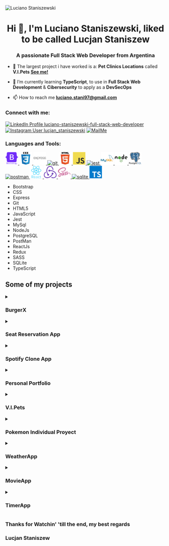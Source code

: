 ![Luciano Staniszewski](https://user-images.githubusercontent.com/91505393/156203792-948d37ba-d8cb-45d1-9d28-eaaedf8f5114.gif)

<h1 align="center">Hi 👋, I'm Luciano Staniszewski, liked to be called Lucjan Staniszew</h1>
<h3 align="center">A passionate Full Stack Web Developer from Argentina</h3>

- 🔭 The largest project i have worked is a: **Pet Clinics Locations** called **V.I.Pets <a href="https://vipets.vercel.app/">See me!</a>**

- 🌱 I’m currently learning **TypeScript**, to use in **Full Stack Web Development** & **Cibersecurity** to apply as a **DevSecOps**

- 📫 How to reach me **luciano.stani97@gmail.com**


<h3 align="left">Connect with me:</h3>
<p align="left">
<a href="https://linkedin.com/in/luciano-staniszewski-full-stack-web-developer" target="blank"><img align="center" src="https://raw.githubusercontent.com/rahuldkjain/github-profile-readme-generator/master/src/images/icons/Social/linked-in-alt.svg" alt="LinkedIn Profile luciano-staniszewski-full-stack-web-developer" height="30" width="40" /></a>
<a href="https://instagram.com/lucjan_staniszewski" target="blank"><img align="center" src="https://raw.githubusercontent.com/rahuldkjain/github-profile-readme-generator/master/src/images/icons/Social/instagram.svg" alt="Instagram User lucjan_staniszewski" height="30" width="40" /></a>
<a href="mailto:luciano.stani97@gmail.com" target="blank"><img align="center" src="https://imgs.search.brave.com/RzIzF-k5_K2SLDbcWa_V910ZdbUjVGudFbo3g3GJPIE/rs:fit:680:225:1/g:ce/aHR0cHM6Ly90c2Uy/Lm1tLmJpbmcubmV0/L3RoP2lkPU9JUC5o/OXprMjM4aDNCeGVR/S01tYmlpODNRSGFG/SyZwaWQ9QXBp" alt="MailMe" height="30" width="40" /> </a>
</p>

<h3 align="left">Languages and Tools:</h3>
<p align="left"> <a href="https://getbootstrap.com" target="_blank" rel="noreferrer"> <img src="https://raw.githubusercontent.com/devicons/devicon/master/icons/bootstrap/bootstrap-plain-wordmark.svg" alt="bootstrap" width="40" height="40"/> </a> <a href="https://www.w3schools.com/css/" target="_blank" rel="noreferrer"> <img src="https://raw.githubusercontent.com/devicons/devicon/master/icons/css3/css3-original-wordmark.svg" alt="css3" width="40" height="40"/> </a> <a href="https://expressjs.com" target="_blank" rel="noreferrer"> <img src="https://raw.githubusercontent.com/devicons/devicon/master/icons/express/express-original-wordmark.svg" alt="express" width="40" height="40"/> </a> <a href="https://git-scm.com/" target="_blank" rel="noreferrer"> <img src="https://www.vectorlogo.zone/logos/git-scm/git-scm-icon.svg" alt="git" width="40" height="40"/> </a> <a href="https://www.w3.org/html/" target="_blank" rel="noreferrer"> <img src="https://raw.githubusercontent.com/devicons/devicon/master/icons/html5/html5-original-wordmark.svg" alt="html5" width="40" height="40"/> </a> <a href="https://developer.mozilla.org/en-US/docs/Web/JavaScript" target="_blank" rel="noreferrer"> <img src="https://raw.githubusercontent.com/devicons/devicon/master/icons/javascript/javascript-original.svg" alt="javascript" width="40" height="40"/> </a> <a href="https://jestjs.io" target="_blank" rel="noreferrer"> <img src="https://www.vectorlogo.zone/logos/jestjsio/jestjsio-icon.svg" alt="jest" width="40" height="40"/> </a> <a href="https://www.mysql.com/" target="_blank" rel="noreferrer"> <img src="https://raw.githubusercontent.com/devicons/devicon/master/icons/mysql/mysql-original-wordmark.svg" alt="mysql" width="40" height="40"/> </a> <a href="https://nodejs.org" target="_blank" rel="noreferrer"> <img src="https://raw.githubusercontent.com/devicons/devicon/master/icons/nodejs/nodejs-original-wordmark.svg" alt="nodejs" width="40" height="40"/> </a> <a href="https://www.postgresql.org" target="_blank" rel="noreferrer"> <img src="https://raw.githubusercontent.com/devicons/devicon/master/icons/postgresql/postgresql-original-wordmark.svg" alt="postgresql" width="40" height="40"/> </a> <a href="https://postman.com" target="_blank" rel="noreferrer"> <img src="https://www.vectorlogo.zone/logos/getpostman/getpostman-icon.svg" alt="postman" width="40" height="40"/> </a> <a href="https://reactjs.org/" target="_blank" rel="noreferrer"> <img src="https://raw.githubusercontent.com/devicons/devicon/master/icons/react/react-original-wordmark.svg" alt="react" width="40" height="40"/> </a> <a href="https://redux.js.org" target="_blank" rel="noreferrer"> <img src="https://raw.githubusercontent.com/devicons/devicon/master/icons/redux/redux-original.svg" alt="redux" width="40" height="40"/> </a> <a href="https://sass-lang.com" target="_blank" rel="noreferrer"> <img src="https://raw.githubusercontent.com/devicons/devicon/master/icons/sass/sass-original.svg" alt="sass" width="40" height="40"/> </a> <a href="https://www.sqlite.org/" target="_blank" rel="noreferrer"> <img src="https://www.vectorlogo.zone/logos/sqlite/sqlite-icon.svg" alt="sqlite" width="40" height="40"/> </a> <a href="https://www.typescriptlang.org/" target="_blank" rel="noreferrer"> <img src="https://raw.githubusercontent.com/devicons/devicon/master/icons/typescript/typescript-original.svg" alt="typescript" width="40" height="40"/> </a> </p>

<ul align="left">
  <li>Bootstrap</li>
  <li>CSS</li>
  <li>Express</li>
  <li>Git</li>
  <li>HTML5</li>
  <li>JavaScript</li>
  <li>Jest</li>
  <li>MySql</li>
  <li>NodeJs</li>
  <li>PostgreSQL</li>
  <li>PostMan</li>
  <li>ReactJs</li>
  <li>Redux</li>
  <li>SASS</li>
  <li>SQLite</li>
  <li>TypeScript</li>
</ul>

<h2>Some of my projects</h3>

<details>
<summary> <h3> BurgerX </h3> </summary>
<h4> Coming soon...</h4>
<div display="flex">
<a href="https://github.com/LucjanStaniszew/BurguerX" target="blank">LINK TO REPO</a>
</div>
</details>

<details>
<summary> <h3> Seat Reservation App </h3> </summary>
<img align="center" src="https://github.com/LucjanStaniszew/Lucjan-Staniszew-Portfolio/blob/main/public/assets/SeatReservationApp/1.jpg" height="300" width="500" />
<img align="center" src="https://github.com/LucjanStaniszew/Lucjan-Staniszew-Portfolio/blob/main/public/assets/SeatReservationApp/2.jpg" height="300" width="500" />
<img align="center" src="https://github.com/LucjanStaniszew/Lucjan-Staniszew-Portfolio/blob/main/public/assets/SeatReservationApp/3.jpg" height="300" width="500" />
<img align="center" src="https://github.com/LucjanStaniszew/Lucjan-Staniszew-Portfolio/blob/main/public/assets/SeatReservationApp/4.jpg" height="300" width="500" />
<img align="center" src="https://github.com/LucjanStaniszew/Lucjan-Staniszew-Portfolio/blob/main/public/assets/SeatReservationApp/5.jpg" height="300" width="500" />
<div display="flex">
<a href="https://github.com/LucjanStaniszew/Seat-Saving-App-Test" target="blank">LINK TO REPO</a>
||
<a href="https://vercel.com/lucjanstaniszew/seat-saving-app" target="blank">LINK TO APP</a>
</div>
</details>

<details>
<summary> <h3> Spotify Clone App </h3> </summary>
<img align="center" src="https://github.com/LucjanStaniszew/Lucjan-Staniszew-Portfolio/blob/main/public/assets/SpotifyClone/1.jpg" height="300" width="500" />
<img align="center" src="https://github.com/LucjanStaniszew/Lucjan-Staniszew-Portfolio/blob/main/public/assets/SpotifyClone/2.jpg" height="300" width="500" />
<img align="center" src="https://github.com/LucjanStaniszew/Lucjan-Staniszew-Portfolio/blob/main/public/assets/SpotifyClone/3.jpg" height="300" width="500" />
<img align="center" src="https://github.com/LucjanStaniszew/Lucjan-Staniszew-Portfolio/blob/main/public/assets/SpotifyClone/4.jpg" height="300" width="500" />
<div display="flex">
<a href="https://github.com/LucjanStaniszew/SpotifyClone" target="blank">LINK TO REPO</a>
||
<a href="https://spotify-clone-lucjanstaniszew.vercel.app/" target="blank">LINK TO APP</a>
</div>
</details>

<details>
<summary> <h3> Personal Portfolio </h3> </summary>
<img align="center" src="https://github.com/LucjanStaniszew/Lucjan-Staniszew-Portfolio/blob/main/public/assets/Portfolio/1.jpg" height="300" width="500" />
<img align="center" src="https://github.com/LucjanStaniszew/Lucjan-Staniszew-Portfolio/blob/main/public/assets/Portfolio/2.jpg" height="300" width="500" />
<img align="center" src="https://github.com/LucjanStaniszew/Lucjan-Staniszew-Portfolio/blob/main/public/assets/Portfolio/3.jpg" height="300" width="500" />
<img align="center" src="https://github.com/LucjanStaniszew/Lucjan-Staniszew-Portfolio/blob/main/public/assets/Portfolio/4.jpg" height="300" width="500" />
<img align="center" src="https://github.com/LucjanStaniszew/Lucjan-Staniszew-Portfolio/blob/main/public/assets/Portfolio/5.jpg" height="300" width="500" />
<div display="flex">
<a href="https://github.com/LucjanStaniszew/Lucjan-Staniszew-Portfolio" target="blank">LINK TO REPO</a>
||
<a href="https://lucjan-staniszew-portfolio-lucjanstaniszew.vercel.app/" target="blank">LINK TO APP</a>
</div>
</details>

<details>
<summary> <h3> V.I.Pets </h3> </summary>
<img align="center" src="https://github.com/LucjanStaniszew/Lucjan-Staniszew-Portfolio/blob/main/public/assets/VIPets/1.jpg" height="300" width="500" />
<img align="center" src="https://github.com/LucjanStaniszew/Lucjan-Staniszew-Portfolio/blob/main/public/assets/VIPets/2.jpg" height="300" width="500" />
<img align="center" src="https://github.com/LucjanStaniszew/Lucjan-Staniszew-Portfolio/blob/main/public/assets/VIPets/3.jpg" height="300" width="500" />
<img align="center" src="https://github.com/LucjanStaniszew/Lucjan-Staniszew-Portfolio/blob/main/public/assets/VIPets/4.jpg" height="300" width="500" />
<img align="center" src="https://github.com/LucjanStaniszew/Lucjan-Staniszew-Portfolio/blob/main/public/assets/VIPets/5.jpg" height="300" width="500" />
<img align="center" src="https://github.com/LucjanStaniszew/Lucjan-Staniszew-Portfolio/blob/main/public/assets/VIPets/6.jpg" height="300" width="500" />
<img align="center" src="https://github.com/LucjanStaniszew/Lucjan-Staniszew-Portfolio/blob/main/public/assets/VIPets/7.jpg" height="300" width="500" />
<img align="center" src="https://github.com/LucjanStaniszew/Lucjan-Staniszew-Portfolio/blob/main/public/assets/VIPets/8.jpg" height="300" width="500" />
<div display="flex">
<a href="https://github.com/Navito-py/PF-PuppyPalace" target="blank">LINK TO REPO</a>
||
<a href="https://github.com/Navito-py/PF-PuppyPalace" target="blank">LINK TO APP</a>
</div>
</details>

<details>
<summary> <h3> Pokemon Individual Proyect </h3> </summary>
<img align="center" src="https://github.com/LucjanStaniszew/Henry-PI-Pokemon/blob/main/PokeApi/1.jpg" height="300" width="500" />
<img align="center" src="https://github.com/LucjanStaniszew/Henry-PI-Pokemon/blob/main/PokeApi/2.jpg" height="300" width="500" />
<img align="center" src="https://github.com/LucjanStaniszew/Henry-PI-Pokemon/blob/main/PokeApi/3.jpg" height="300" width="500" />
<img align="center" src="https://github.com/LucjanStaniszew/Henry-PI-Pokemon/blob/main/PokeApi/4.jpg" height="300" width="500" />
<img align="center" src="https://github.com/LucjanStaniszew/Henry-PI-Pokemon/blob/main/PokeApi/5.jpg" height="300" width="500" />
<div display="flex">
<a href="https://github.com/LucjanStaniszew/Henry-PI-Pokemon" target="blank">LINK TO REPO</a>
||
<a href="https://github.com/LucjanStaniszew/Henry-PI-Pokemon" target="blank">LINK TO APP</a>
</div>
</details>

<details>
<summary> <h3> WeatherApp </h3> </summary>
<img align="center" src="https://user-images.githubusercontent.com/91505393/156215338-58de94c8-255f-4d60-91c9-4fbd644da345.jpg" height="300" width="500" />
<div display="flex">
<a href="https://github.com/LucjanStaniszew/Weather-App" target="blank">LINK TO REPO</a>
||
<a href="https://weather-app-lucjanstaniszew.vercel.app/" target="blank">LINK TO APP</a>
</div>
</details>

<details>
<summary> <h3> MovieApp </h3> </summary>
<img align="center" src="https://user-images.githubusercontent.com/91505393/156220455-c42b6b20-b334-4fc7-9f0b-177b4750d320.jpg" height="300" width="500" />
<div display="flex">
<a href="https://github.com/LucjanStaniszew/IGTVApp" target="blank">LINK TO REPO</a>
||
<a href="https://movie-app-lucjanstaniszew.vercel.app/" target="blank">LINK TO APP</a>
</div>
</details>

<details>
<summary> <h3> TimerApp </h3> </summary>
<img align="center" src="https://user-images.githubusercontent.com/91505393/156220784-68b2a9e1-242b-4e30-b0e0-4aebe90bd787.jpg" height="300" width="500" />
<div display="flex">
<a href="https://github.com/LucjanStaniszew/TimerApp" target="blank">LINK TO REPO</a>
||
<a href="https://timer-app-lucjanstaniszew.vercel.app/" target="blank">LINK TO APP</a>
</div>
</details>

<h3>Thanks for Watchin' 'till the end, my best regards</h3>
<h3>Lucjan Staniszew</h3>
